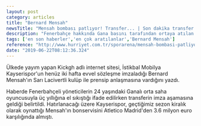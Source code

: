 ```yaml
---
layout: post
category: articles
title: "Bernard Mensah"
newsTitle: "Mensah bombası patlıyor! Transfer... | Son dakika transfer haberleri..."
description: "Fenerbahçe hakkında Gana basını tarafından ortaya atılan son transfer iddiası bomba etkisi yarattı. "
tags: ['en son haberler','en çok aratılanlar','Bernard Mensah']
reference: "http://www.hurriyet.com.tr/sporarena/mensah-bombasi-patliyor-transfer-son-dakika-transfer-haberleri-41251889"
date: "2019-06-22T08:12:36.324"
---
```


<p>&Uuml;lkede yayım yapan Kickgh adlı internet sitesi, İstikbal Mobilya Kayserispor'un hen&uuml;z iki hafta evvel s&ouml;zleşme imzaladığı Bernard Mensah'ın Sarı Lacivertli kul&uuml;p ile prensip anlaşmasına vardığını yazdı.</p>
<p>Haberde Fenerbah&ccedil;eli y&ouml;neticilerin 24 yaşındaki Ganalı orta saha oyuncusuyla &uuml;&ccedil; yıllığına el sıkıştığı ifade edilirken transferin imza aşamasına geldiği belirtildi. Hatırlanacağı &uuml;zere Kayserispor, ge&ccedil;tiğimiz sezon kiralık olarak oynattığı Mensah'ın bonservisini Atletico Madrid'den 3.6 milyon euro karşılığında almıştı.</p>